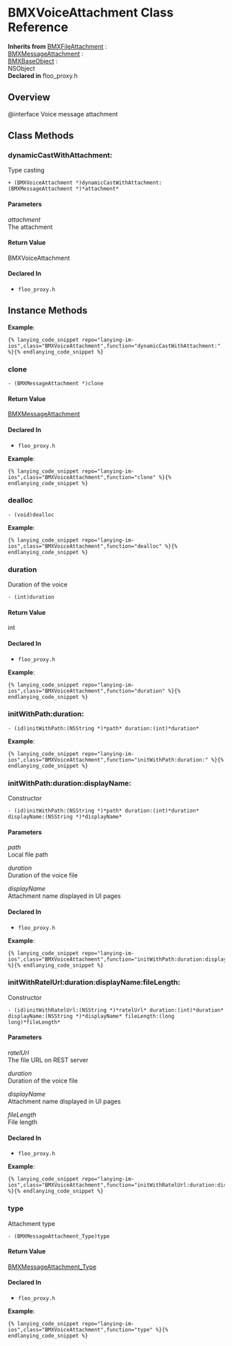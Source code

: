# BMXVoiceAttachment Class Reference

  **Inherits from** <a href="../Classes/BMXFileAttachment.md">BMXFileAttachment</a> :   
<a href="../Classes/BMXMessageAttachment.md">BMXMessageAttachment</a> :   
<a href="../Classes/BMXBaseObject.md">BMXBaseObject</a> :   
NSObject  
  **Declared in** floo_proxy.h  

## Overview

@interface Voice message attachment

## Class Methods

<a name="//api/name/dynamicCastWithAttachment:" title="dynamicCastWithAttachment:"></a>
### dynamicCastWithAttachment:

Type casting

`+ (BMXVoiceAttachment *)dynamicCastWithAttachment:(BMXMessageAttachment *)*attachment*`

#### Parameters

*attachment*  
   The attachment

#### Return Value
BMXVoiceAttachment

#### Declared In
* `floo_proxy.h`

<a title="Instance Methods" name="instance_methods"></a>
## Instance Methods

<a name="//api/name/clone" title="clone"></a>
**Example**:
```
{% lanying_code_snippet repo="lanying-im-ios",class="BMXVoiceAttachment",function="dynamicCastWithAttachment:" %}{% endlanying_code_snippet %}
```
### clone


`- (BMXMessageAttachment *)clone`

#### Return Value
<a href="../Classes/BMXMessageAttachment.md">BMXMessageAttachment</a>

#### Declared In
* `floo_proxy.h`

<a name="//api/name/dealloc" title="dealloc"></a>
**Example**:
```
{% lanying_code_snippet repo="lanying-im-ios",class="BMXVoiceAttachment",function="clone" %}{% endlanying_code_snippet %}
```
### dealloc

`- (void)dealloc`

<a name="//api/name/duration" title="duration"></a>
**Example**:
```
{% lanying_code_snippet repo="lanying-im-ios",class="BMXVoiceAttachment",function="dealloc" %}{% endlanying_code_snippet %}
```
### duration

Duration of the voice

`- (int)duration`

#### Return Value
int

#### Declared In
* `floo_proxy.h`

<a name="//api/name/initWithPath:duration:" title="initWithPath:duration:"></a>
**Example**:
```
{% lanying_code_snippet repo="lanying-im-ios",class="BMXVoiceAttachment",function="duration" %}{% endlanying_code_snippet %}
```
### initWithPath:duration:

`- (id)initWithPath:(NSString *)*path* duration:(int)*duration*`

<a name="//api/name/initWithPath:duration:displayName:" title="initWithPath:duration:displayName:"></a>
**Example**:
```
{% lanying_code_snippet repo="lanying-im-ios",class="BMXVoiceAttachment",function="initWithPath:duration:" %}{% endlanying_code_snippet %}
```
### initWithPath:duration:displayName:

Constructor

`- (id)initWithPath:(NSString *)*path* duration:(int)*duration* displayName:(NSString *)*displayName*`

#### Parameters

*path*  
   Local file path

*duration*  
   Duration of the voice file

*displayName*  
   Attachment name displayed in UI pages

#### Declared In
* `floo_proxy.h`

<a name="//api/name/initWithRatelUrl:duration:displayName:fileLength:" title="initWithRatelUrl:duration:displayName:fileLength:"></a>
**Example**:
```
{% lanying_code_snippet repo="lanying-im-ios",class="BMXVoiceAttachment",function="initWithPath:duration:displayName:" %}{% endlanying_code_snippet %}
```
### initWithRatelUrl:duration:displayName:fileLength:

Constructor

`- (id)initWithRatelUrl:(NSString *)*ratelUrl* duration:(int)*duration* displayName:(NSString *)*displayName* fileLength:(long long)*fileLength*`

#### Parameters

*ratelUrl*  
   The file URL on REST server

*duration*  
   Duration of the voice file

*displayName*  
   Attachment name displayed in UI pages

*fileLength*  
   File length 

#### Declared In
* `floo_proxy.h`

<a name="//api/name/type" title="type"></a>
**Example**:
```
{% lanying_code_snippet repo="lanying-im-ios",class="BMXVoiceAttachment",function="initWithRatelUrl:duration:displayName:fileLength:" %}{% endlanying_code_snippet %}
```
### type

Attachment type

`- (BMXMessageAttachment_Type)type`

#### Return Value
<a href="../Constants/BMXMessageAttachment_Type.md">BMXMessageAttachment_Type</a>

#### Declared In
* `floo_proxy.h`

**Example**:
```
{% lanying_code_snippet repo="lanying-im-ios",class="BMXVoiceAttachment",function="type" %}{% endlanying_code_snippet %}
```
